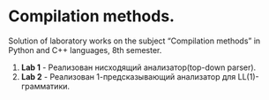 # Compilation methods.
Solution of laboratory works on the subject “Compilation methods” in Python and C++ languages, 8th semester. 
1. **Lab 1** - Реализован нисходящий анализатор(top-down parser).  
2. **Lab 2** - Реализован 1-предсказывающий анализатор для LL(1)-грамматики.  
